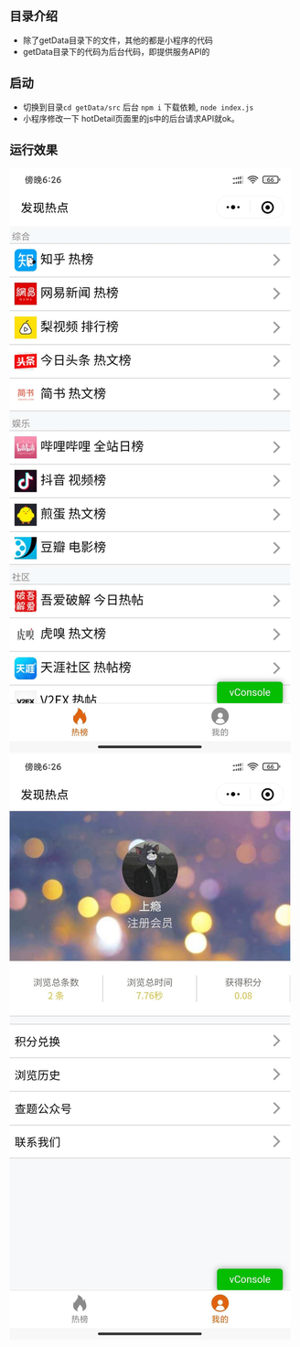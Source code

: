 ## 目录介绍
* 除了getData目录下的文件，其他的都是小程序的代码
* getData目录下的代码为后台代码，即提供服务API的
## 启动
* 切换到目录`cd getData/src` 后台 `npm i` 下载依赖, `node index.js` 
* 小程序修改一下 hotDetail页面里的js中的后台请求API就ok。

## 运行效果
![](https://github.com/ChuanV/FindJoyAH/blob/master/README_files/1.jpg)
![](https://github.com/ChuanV/FindJoyAH/blob/master/README_files/2.jpg)

